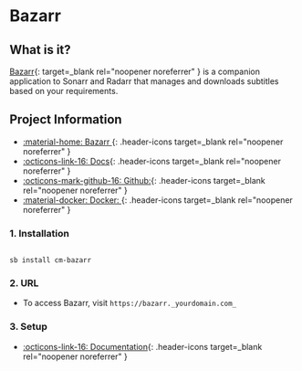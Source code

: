 # Bazarr

## What is it?

[Bazarr](https://www.bazarr.media/){: target=_blank rel="noopener noreferrer" } is a companion application to Sonarr and Radarr that manages and downloads subtitles based on your requirements.

## Project Information

- [:material-home: Bazarr ](https://www.bazarr.media/){: .header-icons target=_blank rel="noopener noreferrer" }
- [:octicons-link-16: Docs](https://wiki.bazarr.media/){: .header-icons target=_blank rel="noopener noreferrer" }
- [:octicons-mark-github-16: Github:](https://github.com/hotio/bazarr){: .header-icons target=_blank rel="noopener noreferrer" }
- [:material-docker: Docker: ](https://hub.docker.com/r/hotio/bazarr){: .header-icons target=_blank rel="noopener noreferrer" }

### 1. Installation

``` shell

sb install cm-bazarr

```

### 2. URL

- To access Bazarr, visit `https://bazarr._yourdomain.com_`

### 3. Setup

- [:octicons-link-16: Documentation](https://wiki.bazarr.media/){: .header-icons target=_blank rel="noopener noreferrer" }
